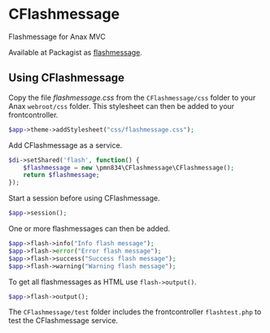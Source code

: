 # CFlashmessage
Flashmessage for Anax MVC

Available at Packagist as [flashmessage](https://packagist.org/packages/pmn834/flashmessage).

## Using CFlashmessage

Copy the file *flashmessage.css* from the `CFlashmessage/css` folder to your Anax `webroot/css` folder. This stylesheet can then be added to your frontcontroller.

```php
$app->theme->addStylesheet("css/flashmessage.css");
```

Add CFlashmessage as a service.

```php
$di->setShared('flash', function() {
    $flashmessage = new \pmn834\CFlashmessage\CFlashmessage();
    return $flashmessage;
});
```

Start a session before using CFlashmessage.

```php
$app->session();
```

One or more flashmessages can then be added.

```php
$app->flash->info("Info flash message");
$app->flash->error("Error flash message");
$app->flash->success("Success flash message");
$app->flash->warning("Warning flash message");
```

To get all flashmessages as HTML use `flash->output()`.

```php
$app->flash->output();
```

The `CFlashmessage/test` folder includes the frontcontroller `flashtest.php` to test the CFlashmessage service.